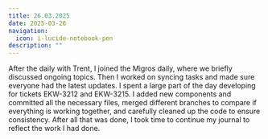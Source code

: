 ```yaml
---
title: 26.03.2025
date: 2025-03-26
navigation:
  icon: i-lucide-notebook-pen
description: ""
---
```


After the daily with Trent, I joined the Migros daily, where we briefly discussed ongoing topics. Then I worked on syncing tasks and made sure everyone had the latest updates. I spent a large part of the day developing for tickets EKW-3212 and EKW-3215. I added new components and committed all the necessary files, merged different branches to compare if everything is working together, and carefully cleaned up the code to ensure consistency. After all that was done, I took time to continue my journal to reflect the work I had done.

